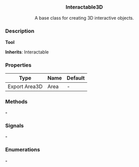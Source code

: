 <div align="center">
	<h3>Interactable3D</h1>
	<p>A base class for creating 3D interactive objects.</p>
</div>

### Description

**Tool**

**Inherits**: Interactable

### Properties

| Type          | Name | Default |
| ------------- | ---- | ------- |
| Export Area3D | Area | -       |

### Methods

**-**

### Signals

**-**

### Enumerations

**-**
